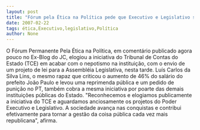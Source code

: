 ```yaml
---
layout: post
title: "Fórum pela Ética na Política pede que Executivo e Legislativo sigam TCE e acabem com nepotismo"
date: 2007-02-22
tags: ética,Executivo,legislativo,Política
author: None
---
```

O Fórum Permanente Pela Ética na Política, em comentário publicado agora pouco no Ex-Blog do JC, elogiou a iniciativa do Tribunal de Contas do Estado (TCE) em acabar com o nepotismo na instituição, com o envio de um projeto de lei para a Assembléia Legislativa, nesta tarde.
Luís Carlos da Silva Lins, o mesmo rapaz que criticou o aumento de 46% do salário do prefeito João Paulo e levou uma reprimenda pública e um pedido de punição no PT, também cobra a mesma iniciativa por poarte das demais instituições públicas do Estado.
\"Reconhecemos e elogiamos publicamente a iniciativa do TCE e aguardamos anciosamente os projetos do Poder Executivo e Legislativo. A sociedade avança nas conquistas e contribui efetivamente para tornar a gestão da coisa pública cada vez mais republicana\", afirma.  